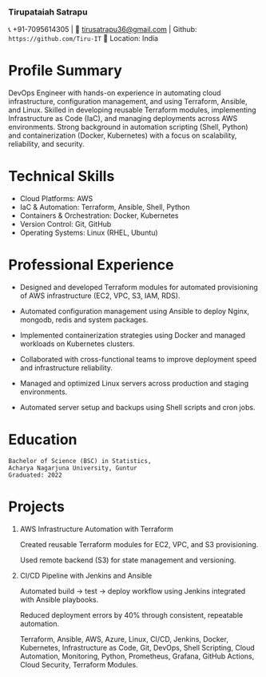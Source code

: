 ### Tirupataiah Satrapu

📞 +91-7095614305 | 📧 tirusatrapu36@gmail.com
 | Github: ```https://github.com/Tiru-IT```
📍 Location: India

# Profile Summary

DevOps Engineer with hands-on experience in automating cloud infrastructure, configuration management, and using Terraform, Ansible, and Linux. Skilled in developing reusable Terraform modules, implementing Infrastructure as Code (IaC), and managing deployments across AWS environments. Strong background in automation scripting (Shell, Python) and containerization (Docker, Kubernetes) with a focus on scalability, reliability, and security.

# Technical Skills

* Cloud Platforms: AWS
* IaC & Automation: Terraform, Ansible, Shell, Python
* Containers & Orchestration: Docker, Kubernetes
* Version Control: Git, GitHub
* Operating Systems: Linux (RHEL, Ubuntu)

# Professional Experience

* Designed and developed Terraform modules for automated provisioning of AWS infrastructure (EC2, VPC, S3, IAM, RDS).

* Automated configuration management using Ansible to deploy Nginx, mongodb, redis and system packages.

* Implemented containerization strategies using Docker and managed workloads on Kubernetes clusters.

* Collaborated with cross-functional teams to improve deployment speed and infrastructure reliability.

* Managed and optimized Linux servers across production and staging environments.

* Automated server setup and backups using Shell scripts and cron jobs.

# Education

    Bachelor of Science (BSC) in Statistics,
    Acharya Nagarjuna University, Guntur
    Graduated: 2022

# Projects

1. AWS Infrastructure Automation with Terraform

    Created reusable Terraform modules for EC2, VPC, and S3 provisioning.

    Used remote backend (S3) for state management and versioning.

2. CI/CD Pipeline with Jenkins and Ansible

    Automated build → test → deploy workflow using Jenkins integrated with Ansible playbooks.

    Reduced deployment errors by 40% through consistent, repeatable automation.

    Terraform, Ansible, AWS, Azure, Linux, CI/CD, Jenkins, Docker, Kubernetes, Infrastructure as Code, Git, DevOps, Shell Scripting, Cloud Automation, Monitoring, Python, Prometheus, Grafana, GitHub Actions, Cloud Security, Terraform Modules.